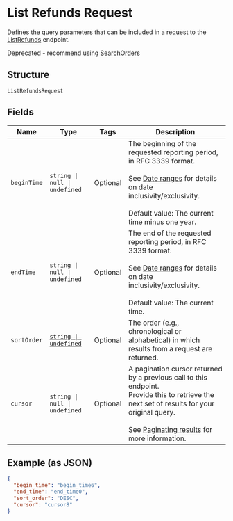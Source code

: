 <!-- Optimized: 2025-10-06 -->
<!-- RPM: 1.6.2.1.1.6.2.1_list-refunds-request_20251006 -->
<!-- Session: E2E RPM DNA Application -->
<!-- AOM: RND (Reggie & Dro) -->
<!-- COI: TECHNOLOGY -->
<!-- RPM: HIGH -->
<!-- ACTION: BUILD -->

# List Refunds Request

Defines the query parameters that can be included in
a request to the [ListRefunds](api-endpoint:Transactions-ListRefunds) endpoint.

Deprecated - recommend using [SearchOrders](api-endpoint:Orders-SearchOrders)

## Structure

`ListRefundsRequest`

## Fields

| Name | Type | Tags | Description |
|  --- | --- | --- | --- |
| `beginTime` | `string \| null \| undefined` | Optional | The beginning of the requested reporting period, in RFC 3339 format.<br><br>See [Date ranges](https://developer.squareup.com/docs/build-basics/working-with-dates) for details on date inclusivity/exclusivity.<br><br>Default value: The current time minus one year. |
| `endTime` | `string \| null \| undefined` | Optional | The end of the requested reporting period, in RFC 3339 format.<br><br>See [Date ranges](https://developer.squareup.com/docs/build-basics/working-with-dates) for details on date inclusivity/exclusivity.<br><br>Default value: The current time. |
| `sortOrder` | [`string \| undefined`](../../doc/models/sort-order.md) | Optional | The order (e.g., chronological or alphabetical) in which results from a request are returned. |
| `cursor` | `string \| null \| undefined` | Optional | A pagination cursor returned by a previous call to this endpoint.<br>Provide this to retrieve the next set of results for your original query.<br><br>See [Paginating results](https://developer.squareup.com/docs/working-with-apis/pagination) for more information. |

## Example (as JSON)

```json
{
  "begin_time": "begin_time6",
  "end_time": "end_time0",
  "sort_order": "DESC",
  "cursor": "cursor8"
}
```
